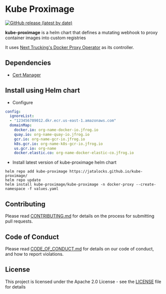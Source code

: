 # Kube Proximage

[![GitHub release (latest by date)](https://img.shields.io/github/v/release/jatalocks/kube-proximage)](https://img.shields.io/github/v/release/jatalocks/kube-proximage)

**kube-proximage** is a helm chart that defines a mutating webhook to proxy container images into custom registries

It uses [Next Trucking's Docker Proxy Operator](https://github.com/NextDeveloperTeam/kubernetes-webhooks/tree/main/docker-proxy-webhook) as its controller.

## Dependencies

- [Cert Manager](https://github.com/cert-manager/cert-manager)
## Install using Helm chart

- Configure

```yaml
config:
  ignoreList:
  - "123456789012.dkr.ecr.us-east-1.amazonaws.com"
  domainMap:
    docker.io: org-name-docker-io.jfrog.io
    quay.io: org-name-quay-io.jfrog.io
    gcr.io: org-name-gcr-io.jfrog.io
    k8s.gcr.io: org-name-k8s-gcr-io.jfrog.io
    us.gcr.io: org-name
    docker.elastic.co: org-name-docker-elastic-co.jfrog.io
```

- Install latest version of kube-proximage helm chart

```
helm repo add kube-proximage https://jatalocks.github.io/kube-proximage/
helm repo update
helm install kube-proximage/kube-proximage -n docker-proxy --create-namespace -f values.yaml
```    
## Contributing

Please read [CONTRIBUTING.md](CONTRIBUTING.md) for details on the process for submitting pull requests.

## Code of Conduct

Please read [CODE_OF_CONDUCT.md](CODE_OF_CONDUCT.md) for details on our code of conduct, and how to report violations.

## License

This project is licensed under the Apache 2.0 License - see the [LICENSE](LICENSE) file for details
